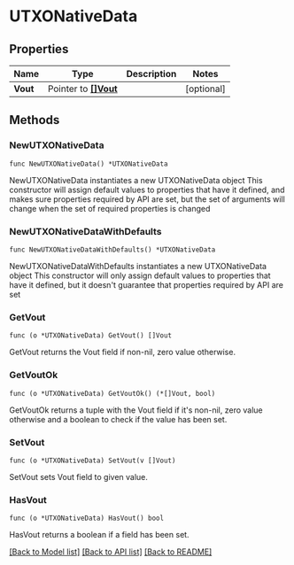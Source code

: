 # UTXONativeData

## Properties

Name | Type | Description | Notes
------------ | ------------- | ------------- | -------------
**Vout** | Pointer to [**[]Vout**](Vout.md) |  | [optional] 

## Methods

### NewUTXONativeData

`func NewUTXONativeData() *UTXONativeData`

NewUTXONativeData instantiates a new UTXONativeData object
This constructor will assign default values to properties that have it defined,
and makes sure properties required by API are set, but the set of arguments
will change when the set of required properties is changed

### NewUTXONativeDataWithDefaults

`func NewUTXONativeDataWithDefaults() *UTXONativeData`

NewUTXONativeDataWithDefaults instantiates a new UTXONativeData object
This constructor will only assign default values to properties that have it defined,
but it doesn't guarantee that properties required by API are set

### GetVout

`func (o *UTXONativeData) GetVout() []Vout`

GetVout returns the Vout field if non-nil, zero value otherwise.

### GetVoutOk

`func (o *UTXONativeData) GetVoutOk() (*[]Vout, bool)`

GetVoutOk returns a tuple with the Vout field if it's non-nil, zero value otherwise
and a boolean to check if the value has been set.

### SetVout

`func (o *UTXONativeData) SetVout(v []Vout)`

SetVout sets Vout field to given value.

### HasVout

`func (o *UTXONativeData) HasVout() bool`

HasVout returns a boolean if a field has been set.


[[Back to Model list]](../README.md#documentation-for-models) [[Back to API list]](../README.md#documentation-for-api-endpoints) [[Back to README]](../README.md)


